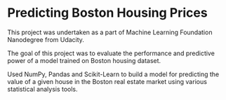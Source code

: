 # Predicting Boston Housing Prices
This project was undertaken as a part of Machine Learning Foundation Nanodegree from Udacity.

The goal of this project was to evaluate the performance and predictive power of a model trained on Boston housing dataset.

Used NumPy, Pandas and Scikit-Learn to build a model for predicting the value of a given house in the Boston real estate market 
using various statistical analysis tools.
